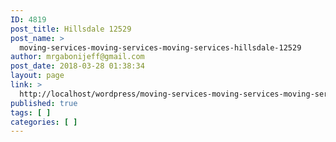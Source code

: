 ```yaml
---
ID: 4819
post_title: Hillsdale 12529
post_name: >
  moving-services-moving-services-moving-services-hillsdale-12529
author: mrgabonijeff@gmail.com
post_date: 2018-03-28 01:38:34
layout: page
link: >
  http://localhost/wordpress/moving-services-moving-services-moving-services-hillsdale-12529/
published: true
tags: [ ]
categories: [ ]
---
```

